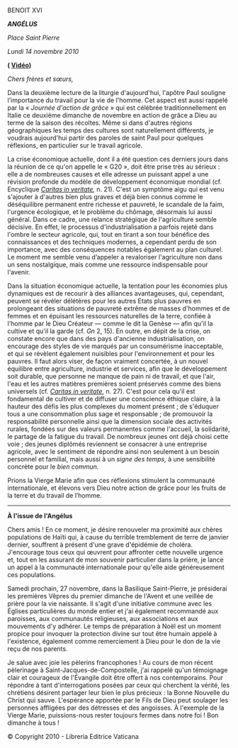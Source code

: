 BENOIT XVI

***ANGÉLUS***

*Place Saint Pierre*

*Lundi 14 novembre 2010*

**( [Vidéo](http://youtu.be/glIgaR-K5CY))**

*Chers frères et sœurs,*

Dans la deuxième lecture de la liturgie d'aujourd'hui, l'apôtre Paul souligne l'importance du travail pour la vie de l'homme. Cet aspect est aussi rappelé par la « *Journée d'action de grâce* » qui est célébrée traditionnellement en Italie ce deuxième dimanche de novembre en action de grâce a Dieu au terme de la saison des récoltes. Même si dans d'autres régions géographiques les temps des cultures sont naturellement différents, je voudrais aujourd'hui partir des paroles de saint Paul pour quelques réflexions, en particulier sur le travail agricole.

La crise économique actuelle, dont il a été question ces derniers jours dans la réunion de ce qu'on appelle le « G20 », doit être prise très au sérieux : elle a de nombreuses causes et elle adresse un puissant appel a une révision profonde du modèle de développement économique mondial (cf. Encyclique *[Caritas in veritate](http://w2.vatican.va/content/benedict-xvi/fr/encyclicals/documents/hf_ben-xvi_enc_20090629_caritas-in-veritate.html),* n. 21). C'est un symptôme aigu qui est venu s'ajouter à d'autres bien plus graves et déjà bien connus comme le déséquilibre permanent entre richesse et pauvreté, le scandale de la faim, l'urgence écologique, et le problème du chômage, désormais lui aussi général. Dans ce cadre, une relance stratégique de l'agriculture semble décisive. En effet, le processus d'industrialisation a parfois rejeté dans l'ombre le secteur agricole, qui, tout en tirant a son tour bénéfice des connaissances et des techniques modernes, a cependant perdu de son importance, avec des conséquences notables également au plan culturel. Le moment me semble venu d’appeler a revaloriser l'agriculture non dans un sens nostalgique, mais comme une ressource indispensable pour l'avenir.

Dans la situation économique actuelle, la tentation pour les économies plus dynamiques est de recourir à des alliances avantageuses, qui, cependant, peuvent se révéler délétères pour les autres Etats plus pauvres en prolongeant des situations de pauvreté extrême de masses d'hommes et de femmes et en épuisant les ressources naturelles de la terre, confiée à l'homme par le Dieu Créateur — comme le dit la Genèse — afin qu'il la cultive et qu'il la garde (cf. *Gn* 2, 15). En outre, en dépit de la crise, on constate encore que dans des pays d'ancienne industrialisation, on encourage des styles de vie marqués par un consumérisme inacceptable, et qui se révèlent également nuisibles pour l'environnement et pour les pauvres. Il faut alors viser, de façon vraiment concertée, à un nouvel équilibre entre agriculture, industrie et services, afin que le développement soit durable, que personne ne manque de pain ni de travail, et que l'air, l'eau et les autres matières premières soient préservés comme des biens universels (cf. *[Caritas in veritate](http://w2.vatican.va/content/benedict-xvi/fr/encyclicals/documents/hf_ben-xvi_enc_20090629_caritas-in-veritate.html)*, n. 27). C'est pour cela qu'il est fondamental de cultiver et de diffuser une conscience éthique claire, à la hauteur des défis les plus complexes du moment présent ; de s'éduquer tous a une consommation plus sage et responsable ; de promouvoir la responsabilité personnelle ainsi que la dimension sociale des activités rurales, fondées sur des valeurs permanentes comme l'accueil, la solidarité, le partage de la fatigue du travail. De nombreux jeunes ont déjà choisi cette voie ; des jeunes diplômés reviennent se consacrer à une entreprise agricole, avec le sentiment de répondre ainsi non seulement à un besoin personnel et familial, mais aussi à un *signe des temps,* à une sensibilité concrète pour le *bien commun.*

Prions la Vierge Marie afin que ces réflexions stimulent la communauté internationale, et élevons vers Dieu notre action de grâce pour les fruits de la terre et du travail de l’homme.

* * *

**À l'issue de l'Angélus**

Chers amis ! En ce moment, je désire renouveler ma proximité aux chères populations de Haïti qui, à cause du terrible tremblement de terre de janvier dernier, souffrent à présent d'une grave d'épidémie de choléra. J'encourage tous ceux qui œuvrent pour affronter cette nouvelle urgence et, tout en les assurant de mon souvenir particulier dans la prière, je lance un appel à la communauté internationale pour qu'elle aide généreusement ces populations.

Samedi prochain, 27 novembre, dans la Basilique Saint-Pierre, je présiderai les premières Vêpres du premier dimanche de l'Avent et une veillée de prière pour la vie naissante. Il s'agit d'une initiative commune avec les Églises particulières du monde entier et j'ai également recommandé aux paroisses, aux communautés religieuses, aux associations et aux mouvements d'y adhérer. Le temps de préparation à Noël est un moment propice pour invoquer la protection divine sur tout être humain appelé à l'existence, également comme remerciement à Dieu pour le don de la vie reçu de nos parents.

Je salue avec joie les pèlerins francophones ! Au cours de mon récent pèlerinage à Saint-Jacques-de-Compostelle, j'ai rappelé qu'un témoignage clair et courageux de l'Évangile doit être offert à nos contemporains. Pour répondre à tant d'interrogations posées par ceux qui cherchent la vérité, les chrétiens désirent partager leur bien le plus précieux : la Bonne Nouvelle du Christ qui sauve. L'espérance apportée par le Fils de Dieu peut soulager les personnes affligées par des détresses et des angoisses. À l'exemple de la Vierge Marie, puissions-nous rester toujours fermes dans notre foi ! Bon dimanche à tous !

© Copyright 2010 - Libreria Editrice Vaticana